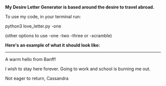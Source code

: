 **My Desire Letter Generator is based around the desire to travel abroad.**

To use my code, in your terminal run:

python3 love_letter.py -one

(other options to use -one -two -three or -scramble)




**Here's an example of what it should look like:**

--------------------------------------------------

A warm hello from Banff!

I wish to stay here forever. Going to work and school is burning me out. 

Not eager to return,
Cassandra

